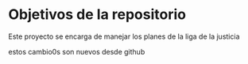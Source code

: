 # Objetivos de la repositorio

Este proyecto se encarga de manejar los planes de la liga de la justicia

estos cambio0s son nuevos desde github
